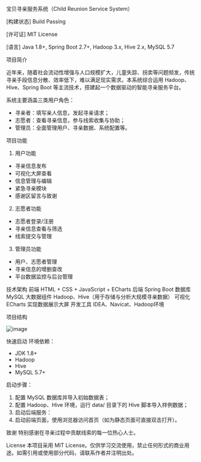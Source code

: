宝贝寻亲服务系统（Child Reunion Service System）

[构建状态] Build Passing

[许可证] MIT License

[语言] Java 1.8+, Spring Boot 2.7+, Hadoop 3.x, Hive 2.x, MySQL 5.7

项目简介

近年来，随着社会流动性增强与人口规模扩大，儿童失踪、拐卖等问题频发，传统寻亲手段信息分散、效率低下，难以满足现实需求。本系统综合运用 Hadoop、Hive、Spring Boot 等主流技术，搭建起一个数据驱动的智能寻亲服务平台。

系统主要涵盖三类用户角色：
- 寻亲者：填写亲人信息，发起寻亲请求；
- 志愿者：查看寻亲信息，参与线索收集与协助；
- 管理员：全面管理用户、寻亲数据、系统配置等。

项目功能
1. 用户功能
- 寻亲信息发布
- 可视化大屏查看
- 信息管理与编辑
- 紧急寻亲模块
- 感谢区留言与致谢

2. 志愿者功能
- 志愿者登录/注册
- 寻亲信息查看与筛选
- 线索提交与管理

3. 管理员功能
- 用户、志愿者管理
- 寻亲信息的增删查改
- 平台数据监控与后台管理

技术架构
前端
HTML + CSS + JavaScript + ECharts
后端
Spring Boot
数据库
MySQL
大数据组件
Hadoop、Hive（用于存储与分析大规模寻亲数据）
可视化
ECharts 实现数据展示大屏
开发工具
IDEA、Navicat、Hadoop环境

项目结构

![image](https://github.com/user-attachments/assets/2e1ecfc2-f7f6-4a8f-882a-d1005b371824)

快速启动
环境依赖：
- JDK 1.8+
- Hadoop
- Hive
- MySQL 5.7+

启动步骤：

1. 配置 MySQL 数据库并导入初始数据表；
2. 配置 Hadoop、Hive 环境，运行 data/ 目录下的 Hive 脚本导入样例数据；
3. 启动后端服务：
4. 启动前端页面，使用浏览器访问首页（如为静态页面可直接双击打开）。

致谢
特别感谢在寻亲过程中贡献线索的每一位热心人士。

License
本项目采用 MIT License。仅供学习交流使用，禁止任何形式的商业用途。如需引用或使用部分代码，请联系作者并注明出处。
